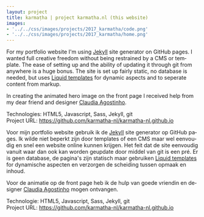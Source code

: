 ```yaml
---
layout: project
title: karmaṭha | project karmatha.nl (this website)
images: 
- '../../css/images/projects/2017_karmatha/code.png'
- '../../css/images/projects/2017_karmatha/home.png'
---
```

<section class="content-block" id="">
    <div class="multi-lang-block">
        <div lang="en">
            <p>
                For my portfolio website I'm using <a href='https://jekyllrb.com/'>Jekyll</a> site generator on GitHub pages. I wanted full creative freedom without being restrained by a CMS or template. The ease of setting up and the ability of updating it through git from anywhere is a huge bonus. The site is set up fairly static, no database is needed, but uses <a href='https://shopify.github.io/liquid/'>Liquid templates</a> for dynamic aspects and to seperate content from markup.
            </p> 
            <p>
                In creating the animated hero image on the front page I received help from my dear friend and designer <a href="https://www.linkedin.com/in/claudia-agostinho-28522582/">Claudia Agostinho</a>.
            </p> 
            <p>
                Technologies: HTML5, Javascript, Sass, Jekyll, git
                <br>
                Project URL: <a href="https://github.com/karmatha-nl/karmatha-nl.github.io">https://github.com/karmatha-nl/karmatha-nl.github.io</a>
            </p>
        </div>
        <div lang="nl">
        <p>
                Voor mijn portfolio website gebruik ik de <a href='https://jekyllrb.com/'>Jekyll</a> site generator op GitHub pages. Ik wilde niet beperkt zijn door templates of een CMS maar wel eenvoudig en snel een website online kunnen krijgen. Het feit dat de site eenvoudig vanuit waar dan ook kan worden geupdate door middel van git is een pré. Er is geen database, de pagina's zijn statisch maar gebruiken  <a href='https://shopify.github.io/liquid/'>Liquid templates</a> for dynamische aspecten en verzorgen de scheiding tussen opmaak en inhoud.
            </p> 
            <p>
                Voor de animatie op de front page heb ik de hulp van goede vriendin en designer <a href="https://www.linkedin.com/in/claudia-agostinho-28522582/">Claudia Agostinho</a> mogen ontvangen.
            </p> 
            <p>
                Technologie: HTML5, Javascript, Sass, Jekyll, git
                <br>
                Project URL: <a href="https://github.com/karmatha-nl/karmatha-nl.github.io">https://github.com/karmatha-nl/karmatha-nl.github.io</a>
            </p>
        </div>
      </div>
</section>